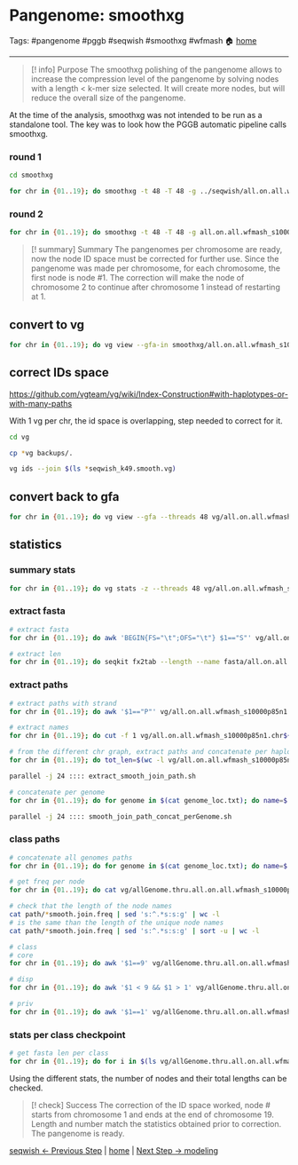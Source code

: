 # Pangenome: smoothxg
Tags: #pangenome #pggb #seqwish #smoothxg #wfmash
🏠 [home](README.md)
***
> [! info] Purpose
> The smoothxg polishing of the pangenome allows to increase the compression level of the pangenome by solving nodes with a length < k-mer size selected. It will create more nodes, but will reduce the overall size of the pangenome.

At the time of the analysis, smoothxg was not intended to be run as a standalone tool. The key was to look how the PGGB automatic pipeline calls smoothxg.

### round 1
```bash
cd smoothxg

for chr in {01..19}; do smoothxg -t 48 -T 48 -g ../seqwish/all.on.all.wfmash_s10000p85n1.chr${chr}.seqwish_k49.gfa -w 68017 -K -X 100 -I 0.85 -R 0 -j 0 -e 0 -l 4001 -P "1,4,6,2,26,1" -O 0.03 -Y 1700 -d 0 -D 0 -m all.on.all.wfmash_s10000p85n1.chr${chr}.seqwish_k49.presmooth.maf -Q "Consensus_" -V -o all.on.all.wfmash_s10000p85n1.chr${chr}.seqwish_k49.presmooth.gfa 2> all.on.all.wfmash_s10000p85n1.chr${chr}.seqwish_k49.presmooth.log; done
```

### round 2
```bash
for chr in {01..19}; do smoothxg -t 48 -T 48 -g all.on.all.wfmash_s10000p85n1.chr${chr}.seqwish_k49.presmooth.gfa -w 76619 -K -X 100 -I 0.85 -R 0 -j 0 -e 0 -l 4507 -P "1,4,6,2,26,1" -O 0.03 -Y 1700 -d 0 -D 0 -m all.on.all.wfmash_s10000p85n1.chr${chr}.seqwish_k49.smooth.maf -Q "Consensus_" -V -o all.on.all.wfmash_s10000p85n1.chr${chr}.seqwish_k49.smooth.gfa 2> all.on.all.wfmash_s10000p85n1.chr${chr}.seqwish_k49.smooth.log; done
```

> [! summary] Summary
> The pangenomes per chromosome are ready, now the node ID space must be corrected for further use. Since the pangenome was made per chromosome, for each chromosome, the first node is node #1. The correction will make the node of chromosome 2 to continue after chromosome 1 instead of restarting at 1.

## convert to vg

```bash
for chr in {01..19}; do vg view --gfa-in smoothxg/all.on.all.wfmash_s10000p85n1.chr${chr}.seqwish_k49.smooth.gfa --vg --threads 48 > vg/all.on.all.wfmash_s10000p85n1.chr${chr}.seqwish_k49.smooth.vg 2> logs/all.on.all.wfmash_s10000p85n1.chr${chr}.seqwish_k49.smooth.gfa2vg.err; done
```

## correct IDs space

https://github.com/vgteam/vg/wiki/Index-Construction#with-haplotypes-or-with-many-paths

With 1 vg per chr, the id space is overlapping, step needed to correct for it.

```bash
cd vg

cp *vg backups/.

vg ids --join $(ls *seqwish_k49.smooth.vg)
```

## convert back to gfa

```bash
for chr in {01..19}; do vg view --gfa --threads 48 vg/all.on.all.wfmash_s10000p85n1.chr${chr}.seqwish_k49.smooth.vg > vg/all.on.all.wfmash_s10000p85n1.chr${chr}.seqwish_k49.smooth.join.gfa 2> logs/all.on.all.wfmash_s10000p85n1.chr${chr}.seqwish_k49.smooth.join.vg2gfa.err; done
```

## statistics
### summary stats
```bash
for chr in {01..19}; do vg stats -z --threads 48 vg/all.on.all.wfmash_s10000p85n1.chr${chr}.seqwish_k49.smooth.join.gfa > vg/all.on.all.wfmash_s10000p85n1.chr${chr}.seqwish_k49.smooth.join.stats; done
```

### extract fasta
```bash
# extract fasta
for chr in {01..19}; do awk 'BEGIN{FS="\t";OFS="\t"} $1=="S"' vg/all.on.all.wfmash_s10000p85n1.chr${chr}.seqwish_k49.smooth.join.gfa | awk 'BEGIN{FS="\t";OFS="\t"}  {gsub("S", ">s", $1); print $1$2"\n"$3}' > fasta/all.on.all.wfmash_s10000p85n1.chr${chr}.seqwish_k49.smooth.join.fasta; done

# extract len
for chr in {01..19}; do seqkit fx2tab --length --name fasta/all.on.all.wfmash_s10000p85n1.chr${chr}.seqwish_k49.smooth.join.fasta > fasta/all.on.all.wfmash_s10000p85n1.chr${chr}.seqwish_k49.smooth.join.fasta.len; done
```

### extract paths 

```bash
# extract paths with strand
for chr in {01..19}; do awk '$1=="P"' vg/all.on.all.wfmash_s10000p85n1.chr${chr}.seqwish_k49.smooth.join.gfa | cut -f 2-3 > vg/all.on.all.wfmash_s10000p85n1.chr${chr}.seqwish_k49.smooth.join.path; done

# extract names
for chr in {01..19}; do cut -f 1 vg/all.on.all.wfmash_s10000p85n1.chr${chr}.seqwish_k49.smooth.join.path > vg/all.on.all.wfmash_s10000p85n1.chr${chr}.seqwish_k49.smooth.join.id; done

# from the different chr graph, extract paths and concatenate per haplotype
for chr in {01..19}; do tot_len=$(wc -l vg/all.on.all.wfmash_s10000p85n1.chr${chr}.seqwish_k49.smooth.join.id | cut -f 1 -d ' '); for line_nb in `seq 1 ${tot_len}`; do name=$(sed -n "${line_nb}p" vg/all.on.all.wfmash_s10000p85n1.chr${chr}.seqwish_k49.smooth.join.id); echo "sed -n "${line_nb}p" vg/all.on.all.wfmash_s10000p85n1.chr${chr}.seqwish_k49.smooth.join.path | cut -f 2 | tr ',' '\n' | sed 's:+:\\t+:g' | sed 's:-:\\t-:g' | sed 's:^:s:g'> vg/${name}.thru.all.on.all.wfmash_s10000p85n1.chr${chr}.seqwish_k49.smooth.join.path"; done; done > extract_smooth_join_path.sh

parallel -j 24 :::: extract_smooth_join_path.sh

# concatenate per genome
for chr in {01..19}; do for genome in $(cat genome_loc.txt); do name=$(basename ${genome}); echo "cat vg/${name}.hap[1-2].chr${chr}.thru.all.on.all.wfmash_s10000p85n1.chr${chr}.seqwish_k49.smooth.join.path | cut -f 1 | sort -u > path/${name}.thru.all.on.all.wfmash_s10000p85n1.chr${chr}.seqwish_k49.smooth.join.path"; done; done > smooth_join_path_concat_perGenome.sh

parallel -j 24 :::: smooth_join_path_concat_perGenome.sh
```

### class paths

```bash
# concatenate all genomes paths
for chr in {01..19}; do for genome in $(cat genome_loc.txt); do name=$(basename ${genome}); cat vg/${name}.thru.all.on.all.wfmash_s10000p85n1.chr${chr}.seqwish_k49.smooth.join.path; done > vg/allGenome.thru.all.on.all.wfmash_s10000p85n1.chr${chr}.seqwish_k49.smooth.join.path; done

# get freq per node
for chr in {01..19}; do cat vg/allGenome.thru.all.on.all.wfmash_s10000p85n1.chr${chr}.seqwish_k49.smooth.join.path | sort | uniq -c > vg/allGenome.thru.all.on.all.wfmash_s10000p85n1.chr${chr}.seqwish_k49.smooth.join.freq; done

# check that the length of the node names
cat path/*smooth.join.freq | sed 's:^.*s:s:g' | wc -l
# is the same than the length of the unique node names
cat path/*smooth.join.freq | sed 's:^.*s:s:g' | sort -u | wc -l

# class
# core
for chr in {01..19}; do awk '$1==9' vg/allGenome.thru.all.on.all.wfmash_s10000p85n1.chr${chr}.seqwish_k49.smooth.join.freq > vg/allGenome.thru.all.on.all.wfmash_s10000p85n1.chr${chr}.seqwish_k49.smooth.join.core.freq; done

# disp
for chr in {01..19}; do awk '$1 < 9 && $1 > 1' vg/allGenome.thru.all.on.all.wfmash_s10000p85n1.chr${chr}.seqwish_k49.smooth.join.freq > vg/allGenome.thru.all.on.all.wfmash_s10000p85n1.chr${chr}.seqwish_k49.smooth.join.disp.freq; done

# priv
for chr in {01..19}; do awk '$1==1' vg/allGenome.thru.all.on.all.wfmash_s10000p85n1.chr${chr}.seqwish_k49.smooth.join.freq > vg/allGenome.thru.all.on.all.wfmash_s10000p85n1.chr${chr}.seqwish_k49.smooth.join.priv.freq; done
```

### stats per class checkpoint
```bash
# get fasta len per class
for chr in {01..19}; do for i in $(ls vg/allGenome.thru.all.on.all.wfmash_s10000p85n1.chr${chr}.seqwish_k49.smooth.join.*.freq); do class=$(basename $i .freq | sed "s:allGenome.thru.all.on.all.wfmash_s10000p85n1.chr${chr}.seqwish_k49.smooth.join.::g"); grep -wFf <(sed 's:^.*s:s:g' $i) fasta/all.on.all.wfmash_s10000p85n1.chr${chr}.seqwish_k49.smooth.join.fasta.len > fasta/all.on.all.wfmash_s10000p85n1.chr${chr}.seqwish_k49.smooth.join.${class}.fasta.len; done; done
```

Using the different stats, the number of nodes and their total lengths can be checked.

> [! check] Success
> The correction of the ID space worked, node # starts from chromosome 1 and ends at the end of chromosome 19. Length and number match the statistics obtained prior to correction. The pangenome is ready.

[seqwish <- Previous Step](0.03_PGGB_seqwish.md) | [home](README.md) | [Next Step -> modeling](0.05_modeling.md)
